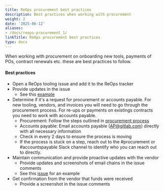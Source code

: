 ```yaml
---
title: ReOps procurement best practices
description: Best practices when working with procurement
weight: 2
date: '2025-06-12'
aliases:
- /docs/reops-procurement_1/
linkTitle: ReOps procurement best practices
type: docs
---
```


When working with procurement on onboarding new tools, payments of POs, contract renewals etc. these are best practices to follow.

#### Best practices

- Open a ReOps tooling issue and add it to the ReOps tracker
- Provide updates in the issue
  - See this [example](https://gitlab.com/gitlab-org/ux-research/-/issues/2243)
- Determine if it's a request for procurement or accounts payable. For new tooling, vendors, and invoices you will need to go through the procurement process. For re-ups or payments on existings contracts you need to work with accounts payable.
  - Procurement: Follow the steps outlined in [procurement process](/handbook/finance/procurement/#--what-is-the-procurement-process-at-gitlab)
  - Accounts payable: Email accounts payable (AP@gitlab.com) directly with all necessary information
  - Check in every 2 days to ensure the process is moving
  - If the process is stuck on a step, reach out to the #procurement or #accountspayable Slack channel to identify who you can reach out to directly.
- Maintain communication and provide proactive updates with the vendor
  - Provide updates and screenshots of email chains in the issue comments
  - See this [issue](https://gitlab.com/gitlab-org/ux-research/-/issues/2242) for an example
- Get confirmation from the vendor that funds were received
  - Provide a screenshot in the issue comments

